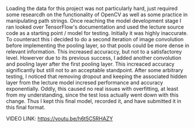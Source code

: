 Loading the data for this project was not particularly hard, just required some researcdh on the functionality of OpenCV as well as some practice in manipulating path strings.
Once reaching the model development stage I ran looked over TensorFlow's documentation and used the lecture source code as a starting point / model for testing. Initially it was highly inaccurate. To counteract this i decided to do a second iteration of image convolution before implementing the pooling layer, so that pools could be more dense in relevant information. This increased accuraccy, but not to a satisfactorey level. Howerver due to its previous success, I added another convolution and pooling layer after the first pooling layer. This increaced accuracy significantly but still not to an acceptable standpoint. After some arbitrary testing, I noticed that removing dropout and keeping the associated hidden layer from the lecture model incresed performance and accuracy exponentially. Oddly, this caused no real issues with overfitting, at least from my understanding, since the test loss actually went down with this change. Thus I kept this final model, recorded it, and have submitted it in this final format.

VIDEO LINK: https://youtu.be/h6t5C5RHAZY